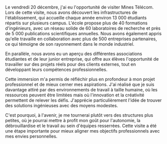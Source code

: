 Le vendredi 20 décembre, j'ai eu l'opportunité de visiter Mines Télécom. Lors de cette visite, nous avons découvert les infrastructures de l'établissement, qui accueille chaque année environ 13 000 étudiants répartis sur plusieurs campus. L'école propose plus de 40 formations d'ingénieurs, avec un réseau solide de 60 laboratoires de recherche et près de 5 000 publications scientifiques annuelles. Nous avons également appris qu'elle travaille en collaboration avec plus de 500 entreprises partenaires, ce qui témoigne de son rayonnement dans le monde industriel.

En parallèle, nous avons eu un aperçu des différentes associations étudiantes et de leur junior entreprise, qui offre aux élèves l'opportunité de travailler sur des projets réels pour des clients externes, tout en développant leurs compétences professionnelles.

Cette immersion m'a permis de réfléchir plus en profondeur à mon projet professionnel et de mieux cerner mes aspirations. J'ai réalisé que je suis davantage attiré par des environnements de travail à taille humaine, où les ressources peuvent être limitées mais où l'innovation et la créativité permettent de relever les défis. J'apprécie particulièrement l'idée de trouver des solutions ingénieuses avec des moyens modestes.

C'est pourquoi, à l'avenir, je me tournerai plutôt vers des structures plus petites, où je pourrai mettre à profit mon goût pour l'autonomie, la débrouillardise et le travail au sein d'équipes resserrées. Cette visite a été une étape importante pour mieux aligner mes objectifs professionnels avec mes envies personnelles.
